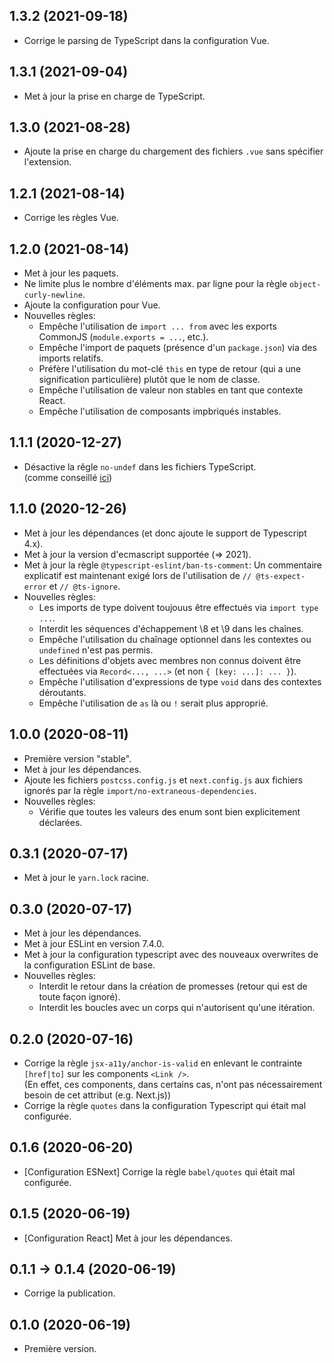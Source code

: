 ## 1.3.2 (2021-09-18)
- Corrige le parsing de TypeScript dans la configuration Vue.

## 1.3.1 (2021-09-04)
- Met à jour la prise en charge de TypeScript.

## 1.3.0 (2021-08-28)
- Ajoute la prise en charge du chargement des fichiers `.vue` sans spécifier l'extension.

## 1.2.1 (2021-08-14)
- Corrige les règles Vue.

## 1.2.0 (2021-08-14)
- Met à jour les paquets.
- Ne limite plus le nombre d'éléments max. par ligne pour la règle `object-curly-newline`.
- Ajoute la configuration pour Vue.
- Nouvelles règles:  
  - Empêche l'utilisation de `import ... from` avec les exports CommonJS (`module.exports = ...`, etc.).
  - Empêche l'import de paquets (présence d'un `package.json`) via des imports relatifs.
  - Préfère l'utilisation du mot-clé `this` en type de retour (qui a une signification particulière) plutôt que le nom de classe.
  - Empêche l'utilisation de valeur non stables en tant que contexte React.
  - Empêche l'utilisation de composants impbriqués instables.

## 1.1.1 (2020-12-27)
- Désactive la rêgle `no-undef` dans les fichiers TypeScript.  
  (comme conseillé [ici](https://github.com/typescript-eslint/typescript-eslint/blob/master/docs/getting-started/linting/FAQ.md#i-get-errors-from-the-no-undef-rule-about-global-variables-not-being-defined-even-though-there-are-no-typescript-errors))

## 1.1.0 (2020-12-26)
- Met à jour les dépendances (et donc ajoute le support de Typescript 4.x).
- Met à jour la version d'ecmascript supportée (=> 2021).
- Met à jour la règle `@typescript-eslint/ban-ts-comment`: Un commentaire explicatif 
  est maintenant exigé lors de l'utilisation de `// @ts-expect-error` et `// @ts-ignore`.
- Nouvelles règles:
  - Les imports de type doivent toujouus être effectués via `import type ...`.
  - Interdit les séquences d'échappement \8 et \9 dans les chaînes.
  - Empêche l'utilisation du chaînage optionnel dans les contextes ou `undefined` n'est pas permis.
  - Les définitions d'objets avec membres non connus doivent être effectuées via `Record<..., ...>` (et non `{ [key: ...]: ... }`).
  - Empêche l'utilisation d'expressions de type `void` dans des contextes déroutants.
  - Empêche l'utilisation de `as` là ou `!` serait plus approprié.

## 1.0.0 (2020-08-11)
- Première version "stable".
- Met à jour les dépendances.
- Ajoute les fichiers `postcss.config.js` et `next.config.js` aux 
  fichiers ignorés par la règle `import/no-extraneous-dependencies`.
- Nouvelles règles:  
  - Vérifie que toutes les valeurs des enum sont bien explicitement déclarées.

## 0.3.1 (2020-07-17)
- Met à jour le `yarn.lock` racine.

## 0.3.0 (2020-07-17)
- Met à jour les dépendances.
- Met à jour ESLint en version 7.4.0.
- Met à jour la configuration typescript avec des nouveaux overwrites de la configuration ESLint de base.
- Nouvelles règles:  
  - Interdit le retour dans la création de promesses (retour qui est de toute façon ignoré).
  - Interdit les boucles avec un corps qui n'autorisent qu'une itération.

## 0.2.0 (2020-07-16)
- Corrige la règle `jsx-a11y/anchor-is-valid` en enlevant le contrainte `[href|to]` sur les components `<Link />`.  
  (En effet, ces components, dans certains cas, n'ont pas nécessairement besoin de cet attribut (e.g. Next.js))
- Corrige la règle `quotes` dans la configuration Typescript qui était mal configurée.

## 0.1.6 (2020-06-20)
- [Configuration ESNext] Corrige la règle `babel/quotes` qui était mal configurée.

## 0.1.5 (2020-06-19)
- [Configuration React] Met à jour les dépendances.

## 0.1.1 -> 0.1.4 (2020-06-19)
- Corrige la publication.

## 0.1.0 (2020-06-19)
- Première version.
